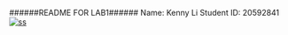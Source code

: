 ######README FOR LAB1######
Name: Kenny Li
Student ID: 20592841
<a href="https://ibb.co/dGqwpp"><img src="https://preview.ibb.co/cNpBN9/ss.jpg" alt="ss" border="0" /></a>